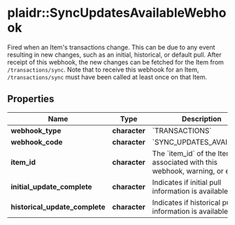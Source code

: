 # plaidr::SyncUpdatesAvailableWebhook

Fired when an Item's transactions change. This can be due to any event resulting in new changes, such as an initial, historical, or default pull. After receipt of this webhook, the new changes can be fetched for the Item from `/transactions/sync`.  Note that to receive this webhook for an Item, `/transactions/sync` must have been called at least once on that Item.

## Properties
Name | Type | Description | Notes
------------ | ------------- | ------------- | -------------
**webhook_type** | **character** | &#x60;TRANSACTIONS&#x60; | 
**webhook_code** | **character** | &#x60;SYNC_UPDATES_AVAILABLE&#x60; | 
**item_id** | **character** | The &#x60;item_id&#x60; of the Item associated with this webhook, warning, or error | 
**initial_update_complete** | **character** | Indicates if initial pull information is available. | 
**historical_update_complete** | **character** | Indicates if historical pull information is available. | 


